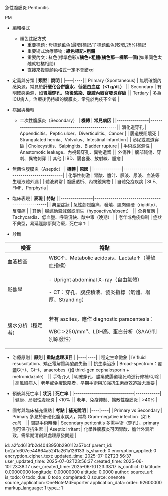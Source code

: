 急性腹膜炎 Peritonitis

PM

- 編輯格式
  - 顏色註記方式
    - 重要標題 : 母標題藍色(最暗)標記/子標題藍色(較暗,25%)標記
    - 重要術式治療藥物 : **綠色標記+粗體**
    - 重要內文 : 紅色(標準色彩)/**橘色+粗體(橘色那一欄第一個)**(如果同色太醜就紅橘相間)
    - 直接來複製顏色格式一定不會錯xd

- 定義與分類
| **類型** | **說明** |
|----|----|
| Primary (Spontaneous) | 無明確腹內感染源，常見於**肝硬化合併腹水、低蛋白血症（\<1 g/dL）** |
| Secondary | 有明確感染源，如**胃腸穿孔、術後感染、腹腔內器官發炎穿破** |
| Tertiary | 多為ICU病人，治療後仍持續的腹膜炎，常見於免疫不全者 |

- 病因與機轉
  - 二次性腹膜炎（Secondary）
| **機轉**       | **常見病因**                                         |
|----------------|------------------------------------------------------|
| 消化道穿孔     | Appendicitis、Peptic ulcer、Diverticulitis、Cancer   |
| 腸道梗阻壞死   | Strangulated hernia、Volvulus、Intestinal infarction |
| 泌尿或膽道穿破 | Cholecystitis、Salpingitis、Bladder rupture          |
| 手術或醫源性   | Anastomotic leakage、內視鏡穿孔、異物遺留            |
| 外傷性         | 腹部鈍傷、穿刺、異物刺穿                             |
| 其他           | IBD、腸套疊、放射線、腫瘤                            |

- 無菌性腹膜炎（Aseptic）
| **機轉**     | **原因**                                   |
|--------------|--------------------------------------------|
| 化學性刺激   | 胃酸、膽汁、胰液、尿液、血液等生理液體外漏 |
| 體液異常     | 腹膜透析、內視鏡異物                       |
| 自體免疫疾病 | SLE、FMF、Porphyria                        |

- 臨床表現
| **表現**       | **特點**                                         |
|----------------|--------------------------------------------------|
| 典型症狀       | 急性劇烈腹痛、發燒、肌肉僵硬（rigidity）、反彈痛 |
| 其他           | 腸蠕動聲減弱或消失（hypoactive/absent）          |
| 全身反應       | Tachycardia、低血壓、呼吸淺快、酸中毒（晚期）    |
| 老年或免疫抑制 | 症狀不典型，易延遲診斷與治療，死亡率↑            |

- 診斷
<table>
<colgroup>
<col style="width: 26%" />
<col style="width: 73%" />
</colgroup>
<thead>
<tr class="header">
<th><strong>檢查</strong></th>
<th><strong>特點</strong></th>
</tr>
</thead>
<tbody>
<tr class="odd">
<td>血液檢查</td>
<td>WBC↑、Metabolic acidosis、Lactate↑（腸缺血指標）</td>
</tr>
<tr class="even">
<td>影像學</td>
<td><p>- Upright abdominal X-ray（自由氣體）</p>
<p>- CT：穿孔、腹腔積液、發炎指標（氣體、增厚、Stranding）</p></td>
</tr>
<tr class="odd">
<td>腹水分析（穩定者）</td>
<td><p>若有 ascites，應作 diagnostic paracentesis：</p>
<p>WBC &gt;250/mm³、LDH高、蛋白分析（SAAG判別原發性）</p></td>
</tr>
</tbody>
</table>

- 治療原則
| **原則** | **重點處理項目** |
|----|----|
| 穩定生命徵象 | IV fluid resuscitation、矯正電解質與酸鹼失衡 |
| 抗生素治療 | Broad-spectrum：覆蓋G(+)、G(–)、anaerobes（如 third-gen cephalosporin + metronidazole） |
| 手術介入 | 明確穿孔、膿瘍或腸道壞死時進行修補/切除 |
| 高風險病人 | 老年或免疫缺陷者，早期手術與加強抗生素療效追蹤尤重要 |

- 預後與死亡率
| **狀況**                     | **死亡率** |
|------------------------------|------------|
| 健康、局限性腹膜炎           | \<10%      |
| 老年、免疫抑制、擴散性腹膜炎 | \>40%      |

- 國考與臨床補充重點
| **考點** | **補充說明** |
|----|----|
| Primary vs Secondary | Primary 多見於肝硬化腹水病人，常為 Gram-negative infection（如 *E. coli*） |
| 關鍵手術時機 | Secondary peritonitis 多需手術（穿孔）、primary 則可保守抗生素 |
| Aseptic irritant | 化學性腹膜炎可因胃酸、膽汁外漏所致，需早期清創與處理原發問題 |


id: a2fcd613fb2d4043950b290112a57bcf
parent_id: bc2afc607ee44664a5241a261a126133
is_shared: 0
encryption_applied: 0
encryption_cipher_text: 
updated_time: 2025-07-02T23:56:37
user_updated_time: 2025-07-02T23:56:37
created_time: 2025-06-10T23:38:17
user_created_time: 2025-06-10T23:38:17
is_conflict: 0
latitude: 0.00000000
longitude: 0.00000000
altitude: 0.0000
author: 
source_url: 
is_todo: 0
todo_due: 0
todo_completed: 0
source: onenote
source_application: OneNoteMdExporter
application_data: 
order: 92600000
markup_language: 1
type_: 1